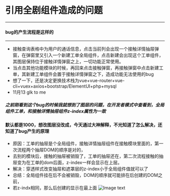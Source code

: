 # 引用全剧组件造成的问题
------
#### bug的产生流程是这样的
--- 
- 接触查询表格中为用户的通话信息，点击当前列会出现一个接触详情抽屉弹窗，在弹窗里又引入一个新建工单全局组件，点击新建会出现这个工单组件，其图层保持位于接触详情弹窗之上，一切功能正常使用。
- 当点击其他功能模块的时候，再回来点击接触弹窗，再接触弹窗中点击新建工单，其新建工单组件会置于接触详情弹窗之下，造成功能无法使用的bug
- 想了一下，还是决定更换技术栈为vue+vue-router+vue-cli+vuex+axios+bootstrap/ElementUI+php+mysql
- 11月13 glk to me
##### 之前刚看到这个bug的时候我就想到了图层的问题，在开发者模式中查看到，全局组件工单，和接触详情抽屉组件z-index属性为一致
#### 默认都是1000，想改图层没改成，今天通过大神解释，不光知道了怎么解决，还知道了bug产生的原理
- 原因：工单的抽屉是个全局组件，接触详情抽屉组件在接触模块里面的，第一次流程两个抽屉DOM的顺序是对的，
- 去别的模块后，接触的抽屉被销毁了，工单的抽屉还在，第二次流程接触的抽屉变为在工单的dom后面，z-index一样会显示在上层。
- 解决：穿透样式改变抽屉和遮罩层的z-index小于全局组件值就可以了
- 总结：全局组件挂在后不会被销毁，DOM的顺序就可能排在后创建的DOM之前，
- 若z-indx相同，那么后创建的显示在最上面
![Image text](https://github.com/Pooo-hxp/some-function-package/blob/master/photo/seleMax.png?raw=true)
